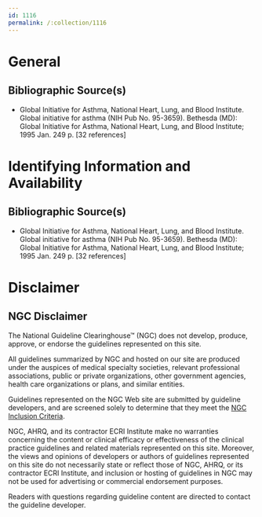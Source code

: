 ```yaml
---
id: 1116
permalink: /:collection/1116
---
```


# General

## Bibliographic Source(s)

- Global Initiative for Asthma, National Heart, Lung, and Blood Institute. Global initiative for asthma (NIH Pub No. 95-3659). Bethesda (MD): Global Initiative for Asthma, National Heart, Lung, and Blood Institute; 1995 Jan. 249 p. [32 references]

# Identifying Information and Availability

## Bibliographic Source(s)

- Global Initiative for Asthma, National Heart, Lung, and Blood Institute. Global initiative for asthma (NIH Pub No. 95-3659). Bethesda (MD): Global Initiative for Asthma, National Heart, Lung, and Blood Institute; 1995 Jan. 249 p. [32 references]

# Disclaimer

## NGC Disclaimer

The National Guideline Clearinghouse™ (NGC) does not develop, produce, approve, or endorse the guidelines represented on this site.

All guidelines summarized by NGC and hosted on our site are produced under the auspices of medical specialty societies, relevant professional associations, public or private organizations, other government agencies, health care organizations or plans, and similar entities.

Guidelines represented on the NGC Web site are submitted by guideline developers, and are screened solely to determine that they meet the [NGC Inclusion Criteria](/help-and-about/summaries/inclusion-criteria).

NGC, AHRQ, and its contractor ECRI Institute make no warranties concerning the content or clinical efficacy or effectiveness of the clinical practice guidelines and related materials represented on this site. Moreover, the views and opinions of developers or authors of guidelines represented on this site do not necessarily state or reflect those of NGC, AHRQ, or its contractor ECRI Institute, and inclusion or hosting of guidelines in NGC may not be used for advertising or commercial endorsement purposes.

Readers with questions regarding guideline content are directed to contact the guideline developer.

